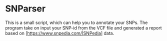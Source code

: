 # SNParser
This is a small script, which can help you to annotate your SNPs. The program take on input your SNP-id from the VCF file and generated a report based on [https://www.snpedia.com/|SNPedia] data.
